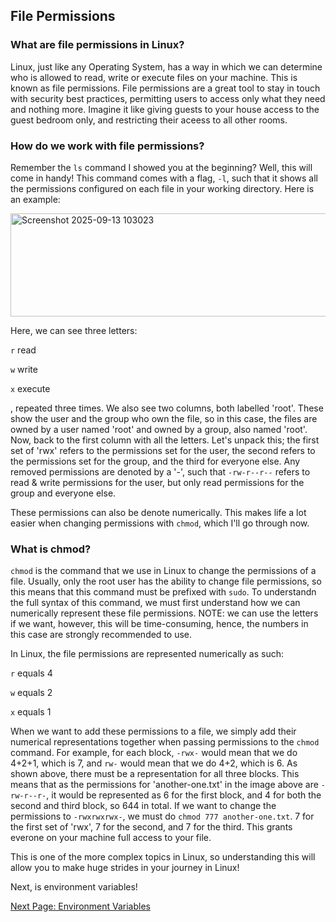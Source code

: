 ## File Permissions

### What are file permissions in Linux?

Linux, just like any Operating System, has a way in which we can determine who is allowed to read, write or execute files on your machine. This is known as file permissions. File permissions are a great tool to stay in touch with security best practices, permitting users to access only what they need and nothing more. Imagine it like giving guests to your house access to the guest bedroom only, and restricting their aceess to all other rooms.

### How do we work with file permissions?

Remember the ```ls``` command I showed you at the beginning? Well, this will come in handy! This command comes with a flag, ```-l```, such that it shows all the permissions configured on each file in your working directory. Here is an example:

<img width="511" height="165" alt="Screenshot 2025-09-13 103023" src="https://github.com/user-attachments/assets/e2e9f346-7393-47ce-ab52-e03168a96f69" />

Here, we can see three letters:

```r``` read

```w``` write 

```x``` execute

, repeated three times. We also see two columns, both labelled 'root'. These show the user and the group who own the file, so in this case, the files are owned by a user named 'root' and owned by a group, also named 'root'. Now, back to the first column with all the letters. Let's unpack this; the first set of 'rwx' refers to the permissions set for the user, the second refers to the permissions set for the group, and the third for everyone else. Any removed permissions are denoted by a '-', such that ```-rw-r--r--``` refers to read & write permissions for the user, but only read permissions for the group and everyone else. 

These permissions can also be denote numerically. This makes life a lot easier when changing permissions with ```chmod```, which I'll go through now.

### What is chmod?

```chmod``` is the command that we use in Linux to change the permissions of a file. Usually, only the root user has the ability to change file permissions, so this means that this command must be prefixed with ```sudo```. To understandn the full syntax of this command, we must first understand how we can numerically represent these file permissions. NOTE: we can use the letters if we want, however, this will be time-consuming, hence, the numbers in this case are strongly recommended to use.

In Linux, the file permissions are represented numerically as such:

```r``` equals 4

```w``` equals 2

```x``` equals 1

When we want to add these permissions to a file, we simply add their numerical representations together when passing permissions to the ```chmod``` command. For example, for each block, ```-rwx-``` would mean that we do 4+2+1, which is 7, and ```rw-``` would mean that we do 4+2, which is 6. As shown above, there must be a representation for all three blocks. 
This means that as the permissions for 'another-one.txt' in the image above are ```-rw-r--r-```, it would be represented as 6 for the first block, and 4 for both the second and third block, so 644 in total. 
If we want to change the permissions to ```-rwxrwxrwx-```, we must do ```chmod 777 another-one.txt```. 7 for the first set of 'rwx', 7 for the second, and 7 for the third. This grants everone on your machine full access to your file.

This is one of the more complex topics in Linux, so understanding this will allow you to make huge strides in your journey in Linux!

Next, is environment variables!

[Next Page: Environment Variables](https://github.com/SiadA2/DevOps-Learning-Path/tree/main/Linux/Environment-Variables)